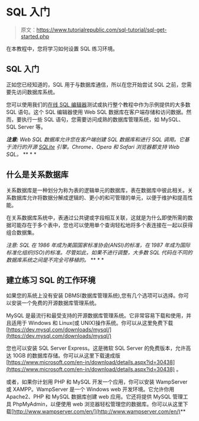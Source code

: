 # SQL 入门

> 原文：<https://www.tutorialrepublic.com/sql-tutorial/sql-get-started.php>

在本教程中，您将学习如何设置 SQL 练习环境。

## SQL 入门

正如您已经知道的，SQL 用于与数据库通信，所以在您开始尝试 SQL 之前，您需要先访问数据库系统。

您可以使用我们的[在线 SQL 编辑器](../codelab.php?topic=sql&file=select-all)测试或执行整个教程中作为示例提供的大多数 SQL 语句。这个 SQL 编辑器使用 Web SQL 数据库在客户端存储和访问数据。然而，要执行一些 SQL 语句，您需要访问成熟的数据库管理系统，如 MySQL、SQL Server 等。

 ***注意:** Web SQL 数据库允许您在客户端创建 SQL 数据库和进行 SQL 调用。它基于流行的开源 [SQLite](https://sqlite.org/) 引擎。Chrome、Opera 和 Safari 浏览器都支持 Web SQL。*  ** * *

## 什么是关系数据库

关系数据库是一种划分为称为表的逻辑单元的数据库，表在数据库中彼此相关。关系数据库允许将数据分解成逻辑的、更小的和可管理的单元，以便于维护和提高性能。

在关系数据库系统中，表通过公共键或字段相互关联，这就是为什么即使所需的数据可能存在于多个表中，您也可以使用单个查询轻松地将多个表连接在一起以获得组合数据集。

 *注意: SQL 在 1986 年成为美国国家标准协会(ANSI)的标准，在 1987 年成为国际标准化组织(ISO)的标准。尽管如此，如果不进行调整，大多数 SQL 代码在不同的数据库系统之间是不完全可移植的。*  ** * *

## 建立练习 SQL 的工作环境

如果您的系统上没有安装 DBMS(数据库管理系统),您有几个选项可以选择。你可以安装一个免费的开源数据库管理系统。

MySQL 是最流行和最受支持的开源数据库管理系统。它非常容易下载和使用，并且适用于 Windows 和 Linux(或 UNIX)操作系统。你可以从这里免费下载[https://dev.mysql.com/downloads/mysql/](https://dev.mysql.com/downloads/mysql/)

您也可以安装 SQL Server Express。这是微软 SQL Server 的免费版本，允许高达 10GB 的数据库存储。你可以从这里下载速成版[https://www.microsoft.com/en-in/download/details.aspx?id=30438](https://www.microsoft.com/en-in/download/details.aspx?id=30438) 。

或者，如果你计划用 PHP 和 MySQL 开发一个应用，你可以安装 WampServer 或 XAMPP。WampServer 是一个 Windows web 开发环境。它允许你用 Apache2、PHP 和 MySQL 数据库创建 web 应用。它还将提供 MySQL 管理工具 PhpMyAdmin，以便使用 web 浏览器轻松管理您的数据库。你可以从这里下载[http://www.wampserver.com/en/](http://www.wampserver.com/en/)**
